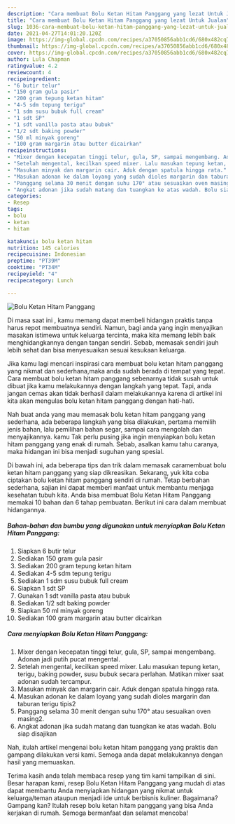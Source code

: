 ```yaml
---
description: "Cara membuat Bolu Ketan Hitam Panggang yang lezat Untuk Jualan"
title: "Cara membuat Bolu Ketan Hitam Panggang yang lezat Untuk Jualan"
slug: 1036-cara-membuat-bolu-ketan-hitam-panggang-yang-lezat-untuk-jualan
date: 2021-04-27T14:01:20.120Z
image: https://img-global.cpcdn.com/recipes/a37050856abb1cd6/680x482cq70/bolu-ketan-hitam-panggang-foto-resep-utama.jpg
thumbnail: https://img-global.cpcdn.com/recipes/a37050856abb1cd6/680x482cq70/bolu-ketan-hitam-panggang-foto-resep-utama.jpg
cover: https://img-global.cpcdn.com/recipes/a37050856abb1cd6/680x482cq70/bolu-ketan-hitam-panggang-foto-resep-utama.jpg
author: Lula Chapman
ratingvalue: 4.2
reviewcount: 4
recipeingredient:
- "6 butir telur"
- "150 gram gula pasir"
- "200 gram tepung ketan hitam"
- "4-5 sdm tepung terigu"
- "1 sdm susu bubuk full cream"
- "1 sdt SP"
- "1 sdt vanilla pasta atau bubuk"
- "1/2 sdt baking powder"
- "50 ml minyak goreng"
- "100 gram margarin atau butter dicairkan"
recipeinstructions:
- "Mixer dengan kecepatan tinggi telur, gula, SP, sampai mengembang. Adonan jadi putih pucat mengental."
- "Setelah mengental, kecilkan speed mixer. Lalu masukan tepung ketan, terigu, baking powder, susu bubuk secara perlahan. Matikan mixer saat adonan sudah tercampur."
- "Masukan minyak dan margarin cair. Aduk dengan spatula hingga rata."
- "Masukan adonan ke dalam loyang yang sudah dioles margarin dan taburan terigu tipis2"
- "Panggang selama 30 menit dengan suhu 170° atau sesuaikan oven masing2."
- "Angkat adonan jika sudah matang dan tuangkan ke atas wadah. Bolu siap disajikan"
categories:
- Resep
tags:
- bolu
- ketan
- hitam

katakunci: bolu ketan hitam 
nutrition: 145 calories
recipecuisine: Indonesian
preptime: "PT39M"
cooktime: "PT34M"
recipeyield: "4"
recipecategory: Lunch

---
```



![Bolu Ketan Hitam Panggang](https://img-global.cpcdn.com/recipes/a37050856abb1cd6/680x482cq70/bolu-ketan-hitam-panggang-foto-resep-utama.jpg)

Di masa  saat ini , kamu memang dapat membeli hidangan praktis tanpa harus repot membuatnya sendiri. Namun, bagi anda yang ingin menyajikan masakan istimewa untuk keluarga tercinta, maka kita memang lebih baik menghidangkannya dengan tangan sendiri. Sebab, memasak sendiri jauh lebih sehat dan bisa menyesuaikan sesuai kesukaan keluarga.

Jika kamu lagi mencari inspirasi cara membuat bolu ketan hitam panggang yang nikmat dan sederhana,maka anda sudah berada di tempat yang tepat. Cara membuat bolu ketan hitam panggang  sebenarnya tidak susah untuk dibuat jika kamu melakukannya dengan langkah yang tepat. Tapi, anda jangan cemas akan tidak berhasil dalam melakukannya 
karena di artikel ini kita akan mengulas bolu ketan hitam panggang dengan hati-hati.  



Nah buat anda yang mau memasak bolu ketan hitam panggang yang sederhana, ada beberapa langkah yang bisa dilakukan, pertama memilih jenis bahan, lalu pemilihan bahan segar, sampai cara mengolah dan menyajikannya. kamu Tak perlu pusing jika ingin menyiapkan bolu ketan hitam panggang yang enak di rumah. Sebab, asalkan kamu  tahu caranya, maka hidangan ini bisa menjadi suguhan yang spesial.

Di bawah ini, ada beberapa tips dan trik dalam memasak caramembuat bolu ketan hitam panggang yang siap dikreasikan. Sekarang, yuk kita coba ciptakan bolu ketan hitam panggang sendiri di rumah. Tetap berbahan sederhana, sajian ini dapat memberi manfaat untuk membantu menjaga kesehatan tubuh kita. Anda bisa membuat Bolu Ketan Hitam Panggang memakai 10 bahan dan 6 tahap pembuatan. Berikut ini cara dalam membuat hidangannya.

<!--inarticleads1-->

##### Bahan-bahan dan bumbu yang digunakan untuk menyiapkan Bolu Ketan Hitam Panggang:

1. Siapkan 6 butir telur
1. Sediakan 150 gram gula pasir
1. Sediakan 200 gram tepung ketan hitam
1. Sediakan 4-5 sdm tepung terigu
1. Sediakan 1 sdm susu bubuk full cream
1. Siapkan 1 sdt SP
1. Gunakan 1 sdt vanilla pasta atau bubuk
1. Sediakan 1/2 sdt baking powder
1. Siapkan 50 ml minyak goreng
1. Sediakan 100 gram margarin atau butter dicairkan




<!--inarticleads2-->

##### Cara menyiapkan Bolu Ketan Hitam Panggang:

1. Mixer dengan kecepatan tinggi telur, gula, SP, sampai mengembang. Adonan jadi putih pucat mengental.
1. Setelah mengental, kecilkan speed mixer. Lalu masukan tepung ketan, terigu, baking powder, susu bubuk secara perlahan. Matikan mixer saat adonan sudah tercampur.
1. Masukan minyak dan margarin cair. Aduk dengan spatula hingga rata.
1. Masukan adonan ke dalam loyang yang sudah dioles margarin dan taburan terigu tipis2
1. Panggang selama 30 menit dengan suhu 170° atau sesuaikan oven masing2.
1. Angkat adonan jika sudah matang dan tuangkan ke atas wadah. Bolu siap disajikan




Nah, itulah artikel mengenai  bolu ketan hitam panggang  yang praktis dan gampang dilakukan versi kami. Semoga anda dapat melakukannya dengan hasil yang memuaskan. 

Terima kasih anda telah membaca resep yang tim kami tampilkan di sini. Besar harapan kami, resep  Bolu Ketan Hitam Panggang yang mudah di atas dapat membantu Anda menyiapkan hidangan yang nikmat untuk keluarga/teman ataupun menjadi ide untuk berbisnis kuliner. Bagaimana? Gampang kan? Itulah resep bolu ketan hitam panggang yang bisa Anda kerjakan di rumah. Semoga bermanfaat dan selamat mencoba!

